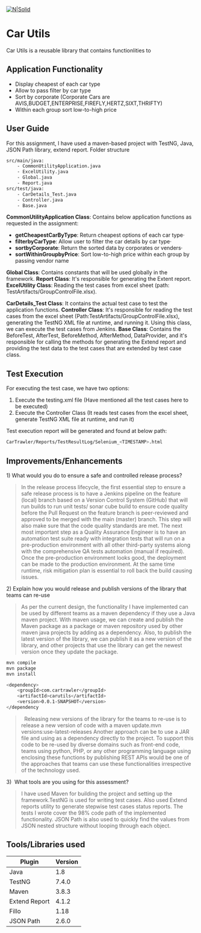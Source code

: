 [![N|Solid](https://www.cartrawler.com/ct/wp-content/themes/cartrawler2017/assets/img/logo2017.png)](https://www.cartrawler.com/ct/)
# Car Utils 
Car Utils is a reusable library that contains functionlities to 
## Application Functionality

- Display cheapest of each car type
- Allow to pass filter by car type
- Sort by corporate (Corporate Cars are AVIS,BUDGET,ENTERPRISE,FIREFLY,HERTZ,SIXT,THRIFTY)
- Within each group sort low-to-high price

## User Guide
For this assignment, I have used a maven-based project with TestNG, Java, JSON Path library, extend report.
Folder structure

```sh
src/main/java:
    - CommonUtilityApplication.java
    - ExcelUtility.java
	- Global.java
	- Report.java
src/test/java:
    - CarDetails_Test.java
    - Controller.java
    - Base.java
```
 **CommonUtilityApplication Class**: Contains below application functions as requested in the assignment:
 - **getCheapestCarByType**: Return cheapest options of each car type· 
- **filterbyCarType**: Allow user to filter the car details by car type· 
- **sortbyCorporate**: Return the sorted data by corporates or venders· 
- **sortWithinGroupbyPrice**: Sort low-to-high price within each group by passing vendor name


**Global Class**: Contains constants that will be used globally in the framework.
**Report Class**: It's responsible for generating the Extent report.
**ExcelUtility Class**: Reading the test cases from excel sheet (path: TestArtifacts/GroupControlFile.xlsx).

**CarDetails_Test Class**: It contains the actual test case to test the application functions.
**Controller Class**: It's responsible for reading the test cases from the excel sheet (Path:TestArtifacts/GroupControlFile.xlsx), generating the TestNG XML file at runtime, and running it. Using this class, we can execute the test cases from Jenkins.
 **Base Class**: Contains the BeforeTest, AfterTest, BeforeMethod, AfterMethod, DataProvider, and it's responsible for calling the methods for generating the Extend report and providing the test data to the test cases that are extended by test case class.
 
## Test Execution
For executing the test case, we have two options:
1. Execute the testing.xml file (Have mentioned all the test cases here to be executed)
2. Execute the Controller Class (It reads test cases from the excel sheet, generate TestNG XML file at runtime, and run it)

Test execution report will be generated and found at below path:
```sh
CarTrawler/Reports/TestResultLog/Selenium_<TIMESTAMP>.html
```
## Improvements/Enhancements

1) What would you do to ensure a safe and controlled release process?
> In the release process lifecycle, the first essential step to ensure a safe release process is to have a Jenkins pipeline on the feature (local) branch based on a Version Control System (GitHub) that will run builds to run unit tests/ sonar cube build to ensure code quality before the Pull Request on the feature branch is peer-reviewed and approved to be merged with the main (master) branch. This step will also make sure that the code quality standards are met.
The next most important step as a Quality Assurance Engineer is to have an automation test suite ready with integration tests that will run on a pre-production environment with all other third-party systems along with the comprehensive QA tests automation (manual if required). Once the pre-production environment looks good, the deployment can be made to the production environment. At the same time runtime, risk mitigation plan is essential to roll back the build causing issues. 

2) Explain how you would release and publish versions of the library that teams can re-use
> As per the current design, the functionality I have implemented can be used by different teams as a maven dependency if they use a Java maven project.
With maven usage, we can create and publish the Maven package as a package or maven repository used by other maven java projects by adding as a dependency.
Also, to publish the latest version of the library, we can publish it as a new version of the library, and other projects that use the library can get the newest version once they update the package.

```sh
mvn compile
mvn package
mvn install
```
```sh
<dependency>
    <groupId>com.cartrawler</groupId>
    <artifactId>carutils</artifactId>
    <version>0.0.1-SNAPSHOT</version>
</dependency
```
>  Releasing new versions of the library for the teams to re-use is to release a new version of code with a maven update.mvn versions:use-latest-releases Another approach can be to use a JAR file and using as a dependency directly to the project.
To support this code to be re-used by diverse domains such as front-end code, teams using python, PHP, or any other programming language using enclosing these functions by publishing REST APIs would be one of the approaches that teams can use these functionalities irrespective of the technology used.  

3)  What tools are you using for this assessment? 
> I have used Maven for building the project and setting up the framework.TestNG is used for writing test cases. Also used Extend reports utility to generate stepwise test cases status reports. The tests I wrote cover the 98% code path of the implemented functionality. JSON Path is also used to quickly find the values from JSON nested structure without looping through each object.


## Tools/Libraries used

| Plugin | Version |
| ------ | ------ |
| Java | 1.8 |
| TestNG | 7.4.0 |
| Maven | 3.8.3 |
| Extend Report | 4.1.2 |
| Fillo | 1.18 |
| JSON Path | 2.6.0 |

